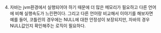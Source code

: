 
4. 자바는 jvm환경에서 실행되어야 하기 때문에 더 많은 메모리가 필요하고 다른 언어에 비해 실행속도가 느린편이다. 
그리고 다른 언어랑 비교해서 이야기를 해보자면 예를 들어, 코틀린의 경우에는 NULL에 대한 안정성이 보장되지만, 자바의 경우 NULL값인지 확인해주는 로직이 필요하다.
